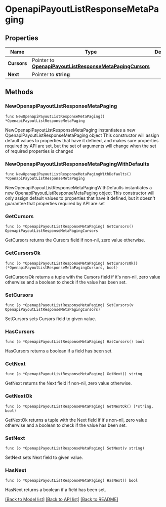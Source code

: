 # OpenapiPayoutListResponseMetaPaging

## Properties

Name | Type | Description | Notes
------------ | ------------- | ------------- | -------------
**Cursors** | Pointer to [**OpenapiPayoutListResponseMetaPagingCursors**](OpenapiPayoutListResponseMetaPagingCursors.md) |  | [optional] 
**Next** | Pointer to **string** |  | [optional] 

## Methods

### NewOpenapiPayoutListResponseMetaPaging

`func NewOpenapiPayoutListResponseMetaPaging() *OpenapiPayoutListResponseMetaPaging`

NewOpenapiPayoutListResponseMetaPaging instantiates a new OpenapiPayoutListResponseMetaPaging object
This constructor will assign default values to properties that have it defined,
and makes sure properties required by API are set, but the set of arguments
will change when the set of required properties is changed

### NewOpenapiPayoutListResponseMetaPagingWithDefaults

`func NewOpenapiPayoutListResponseMetaPagingWithDefaults() *OpenapiPayoutListResponseMetaPaging`

NewOpenapiPayoutListResponseMetaPagingWithDefaults instantiates a new OpenapiPayoutListResponseMetaPaging object
This constructor will only assign default values to properties that have it defined,
but it doesn't guarantee that properties required by API are set

### GetCursors

`func (o *OpenapiPayoutListResponseMetaPaging) GetCursors() OpenapiPayoutListResponseMetaPagingCursors`

GetCursors returns the Cursors field if non-nil, zero value otherwise.

### GetCursorsOk

`func (o *OpenapiPayoutListResponseMetaPaging) GetCursorsOk() (*OpenapiPayoutListResponseMetaPagingCursors, bool)`

GetCursorsOk returns a tuple with the Cursors field if it's non-nil, zero value otherwise
and a boolean to check if the value has been set.

### SetCursors

`func (o *OpenapiPayoutListResponseMetaPaging) SetCursors(v OpenapiPayoutListResponseMetaPagingCursors)`

SetCursors sets Cursors field to given value.

### HasCursors

`func (o *OpenapiPayoutListResponseMetaPaging) HasCursors() bool`

HasCursors returns a boolean if a field has been set.

### GetNext

`func (o *OpenapiPayoutListResponseMetaPaging) GetNext() string`

GetNext returns the Next field if non-nil, zero value otherwise.

### GetNextOk

`func (o *OpenapiPayoutListResponseMetaPaging) GetNextOk() (*string, bool)`

GetNextOk returns a tuple with the Next field if it's non-nil, zero value otherwise
and a boolean to check if the value has been set.

### SetNext

`func (o *OpenapiPayoutListResponseMetaPaging) SetNext(v string)`

SetNext sets Next field to given value.

### HasNext

`func (o *OpenapiPayoutListResponseMetaPaging) HasNext() bool`

HasNext returns a boolean if a field has been set.


[[Back to Model list]](../README.md#documentation-for-models) [[Back to API list]](../README.md#documentation-for-api-endpoints) [[Back to README]](../README.md)


